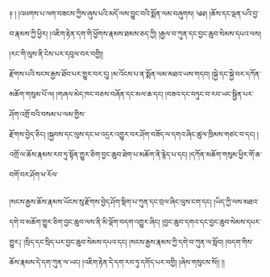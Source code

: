 ﻿  
༈   ། །འཕགས་པ་ལག་བཟངས་ཀྱིས་ཞུས་པའི་མདོ་ལས་བྱུང་བའི་སྨོན་ལམ་བཞུགས། ༄༅། །ཆོས་དང་ལྡན་པའི་བྱ་བ་རྣམས་ཀྱི་ཕྱིར། །འཇིག་རྟེན་དག་གི་ཕྱོགས་རྣམས་ཐམས་ཅད་ཀྱི། །རྒྱལ་བ་ཀུན་དང་བྱང་ཆུབ་སེམས་དཔའ་ལས། །རང་གི་ལུས་ནི་ངེས་པར་དབུལ་བར་བགྱི།།  
རྫོགས་པའི་སངས་རྒྱས་ཐོབ་པར་གྱུར་བར་དུ། །མ་འོངས་པ་ན་སྨོན་ལམ་མཐའ་ཡས་གདབ། །སྐྱེ་དང་སྐྱེ་བར་དཀོན་མཆོག་གསུམ་པོ་ལ། །གཞལ་མེད་ཁང་བཅས་བཞོན་དང་མལ་ཆ་དང། །བཟའ་དང་བཏུང་བ་རབ་ཡང་སྦྱིན་པར་ཤོག་འགྲོ་བའི་བསམ་པ་ལམ་གྱིས་  
རྫོགས་བྱེད་ཅིང། །སྐྱབས་དང་ལུས་དང་ཕ་འདྲར་འགྱུར་བར་ཤོག་བཟོད་ལ་དགའ་ཞིང་ཚུལ་ཁྲིམས་གཙང་བ་དང། །འགྲོ་ལ་ཆོས་རྣམས་རབ་ཏུ་སྟོན་གྱུར་ཅིག་བྱང་ཆུབ་ཐེག་པ་མཆོག་ནི་རྙེད་པ་དང། །དཀོན་མཆོག་གསུམ་ཕྱིར་གོ་ཆ་བགོ་བར་ཤོག་ཕ་རོལ་  
  
།སངས་རྒྱས་ཆོས་རྣམས་ཡོངས་སུ་རྫོགས་བྱེད་ཤོག་སྡིག་པ་ཀུན་དང་བྲལ་ཞིང་ལུས་ངག་དང། །ཡིད་ཀྱི་ལས་མཐའ་དགེ་བ་མཆོག་གྱུར་ཅིག་བྱང་ཆུབ་ལས་ནི་མི་ལྡོག་བདག་འགྱུར་ཞིང། །བྱང་ཆུབ་དགའ་དང་བྱང་ཆུབ་སེམས་དཔར་  
གྱུར༑ །སྲིད་དང་སྲིད་པར་བྱང་ཆུབ་སེམས་དཔའ་དང། །སངས་རྒྱས་རྣམས་ཀྱི་དགེ་བ་ཀུན་ལ་སློབ། །བདག་གིས་ཆོས་རྣམས་དེ་དག་ཀུན་ལ་ཡང། །འཇིག་རྟེན་དེ་དག་རབ་ཏུ་དགོད་པར་བགྱི། །ཞེས་གསུངས་སོ།། །།  
  
  
